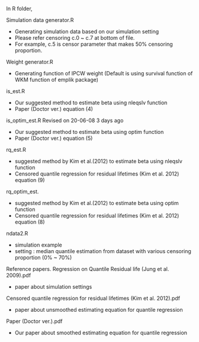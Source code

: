In R folder,

Simulation data generator.R
 - Generating simulation data based on our simulation setting
 - Please refer censoring c.0 ~ c.7 at bottom of file.
 - For example, c.5 is censor parameter that makes 50% censoring proportion.
 
Weight generator.R
  - Generating function of IPCW weight (Default is using survival function of WKM function of emplik package)
  
is_est.R
  - Our suggested method to estimate beta using nleqslv function
  - Paper (Doctor ver.) equation (4)
  
  
is_optim_est.R	Revised on 20-06-08	3 days ago
  - Our suggested method to estimate beta using optim function
  - Paper (Doctor ver.) equation (5)

rq_est.R
  - suggested method by Kim et al.(2012) to estimate beta using nleqslv function 
  - Censored quantile regression for residual lifetimes (Kim et al. 2012) equation (9)

rq_optim_est.
  - suggested method by Kim et al.(2012) to estimate beta using optim function
  - Censored quantile regression for residual lifetimes (Kim et al. 2012) equation (8)

ndata2.R
 - simulation example
 - setting : median quantile estimation from dataset with various censoring proportion (0% ~ 70%)
 
Reference papers.
Regression on Quantile Residual life (Jung et al. 2009).pdf
  - paper about simulation settings

Censored quantile regression for residual lifetimes (Kim et al. 2012).pdf
  - paper about unsmoothed estimating equation for quantile regression
  
Paper (Doctor ver.).pdf
  - Our paper about smoothed estimating equation for quantile regression
  
 
